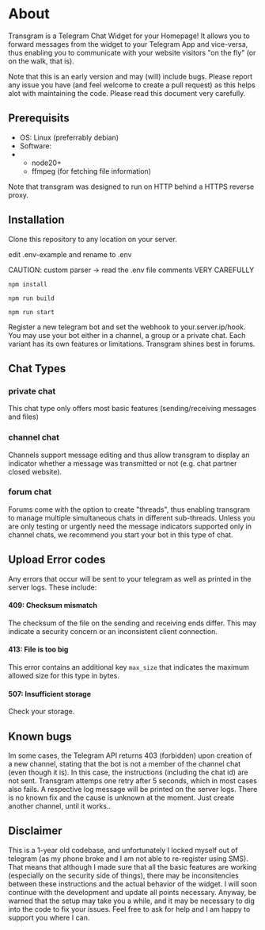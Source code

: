 # About
Transgram is a Telegram Chat Widget for your Homepage! It allows you to forward messages from the widget to your Telegram App and vice-versa, thus enabling you to communicate with your website visitors "on the fly" (or on the walk, that is).

Note that this is an early version and may (will) include bugs. Please report any issue you have (and feel welcome to create a pull request) as this helps alot with maintaining the code. Please read this document very carefully.

## Prerequisits
- OS: Linux (preferrably debian) 
- Software:
- 	- node20+
	- ffmpeg (for fetching file information)

Note that transgram was designed to run on HTTP behind a HTTPS reverse proxy.

## Installation
Clone this repository to any location on your server.

edit .env-example and rename to  .env

CAUTION: custom parser -> read the .env file comments VERY CAREFULLY

`npm install`

`npm run build`

`npm run start`

Register a new telegram bot and set the webhook to your.server.ip/hook. You may use your bot either in a channel, a group or a private chat. Each variant has its own features or limitations. Transgram shines best in forums.

## Chat Types
### private chat
This chat type only offers most basic features (sending/receiving messages and files)

### channel chat
Channels support message editing and thus allow transgram to display an indicator whether a message was transmitted or not (e.g. chat partner closed website).

### forum chat
Forums come with the option to create "threads", thus enabling transgram to manage multiple simultaneous chats in different sub-threads. Unless you are only testing or urgently need the message indicators supported only in channel chats, we recommend you start your bot in this type of chat.

## Upload Error codes
Any errors that occur will be sent to your telegram as well as printed in the server logs. These include:
#### 409: Checksum mismatch
The checksum of the file on the sending and receiving ends differ. This may indicate a security concern or an inconsistent client connection.
#### 413: File is too big
This error contains an additional key `max_size` that indicates the maximum allowed size for this type in bytes.
#### 507: Insufficient storage
Check your storage.

## Known bugs
Im some cases, the Telegram API returns 403 (forbidden) upon creation of a new channel, stating that the bot is not a member of the channel chat (even though it is). In this case, the instructions (including the chat id) are not sent. Transgram attemps one retry after 5 seconds, which in most cases also fails. A respective log message will be printed on the server logs. There is no known fix and the cause is unknown at the moment. Just create another channel, until it works.. 

## Disclaimer
This is a 1-year old codebase, and unfortunately I locked myself out of telegram (as my phone broke and I am not able to re-register using SMS). That means that although I made sure that all the basic features are working (especially on the security side of things), there may be inconsitencies between these instructions and the actual behavior of the widget. I will soon continue with the development and update all points necessary. Anyway, be warned that the setup may take you a while, and it may be necessary to dig into the code to fix your issues. Feel free to ask for help and I am happy to support you where I can.
